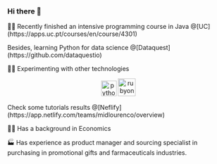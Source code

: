 ### Hi there 👋


<p>👩‍💻 Recently finished an intensive programming course in Java @[UC](https://apps.uc.pt/courses/en/course/4301)</p>
<p>Besides, learning Python for data science @[Dataquest](https://github.com/dataquestio)</p>

🕵️‍♀️ Experimenting with other technologies
<p align=center>
<img src="https://user-images.githubusercontent.com/84135100/129446484-79d9649f-375c-454a-a026-f13c66e23199.png" alt="python" width="35"/> 
<img src= https://user-images.githubusercontent.com/84135100/129446305-8365b43d-0b77-4e5d-a7fe-1a2720ab7740.png alt="rubyonrails" width="40"/>
</p>

<p> Check some tutorials results @[Neflify](https://app.netlify.com/teams/midlourenco/overview)</p>


👩‍🎓 Has a background in Economics

🏭 Has experience as product manager and sourcing specialist in purchasing in promotional gifts and farmaceuticals industries.
